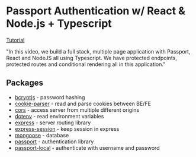 # Passport Authentication w/ React & Node.js + Typescript
[Tutorial](https://www.youtube.com/watch?v=Gwru3BueuiE)

"In this video, we build a full stack, multiple page application with Passport, React and NodeJS all using Typescript. We have protected endpoints, protected routes and conditional rendering all in this application."

## Packages
* [bcryptjs](https://github.com/dcodeIO/bcrypt.js) - password hashing
* [cookie-parser](https://github.com/expressjs/cookie-parser) - read and parse cookies between BE/FE
* [cors](https://github.com/expressjs/cors) - access server from multiple different origins
* [dotenv](https://github.com/motdotla/dotenv) - read environment variables
* [express](https://github.com/expressjs/express) - server routing library
* [express-session](https://github.com/expressjs/session) - keep session in express
* [mongoose](https://github.com/Automattic/mongoose) - database
* [passport](https://github.com/jaredhanson/passport) - authentication library
* [passport-local](https://github.com/jaredhanson/passport-local) - authenticate with username and password
